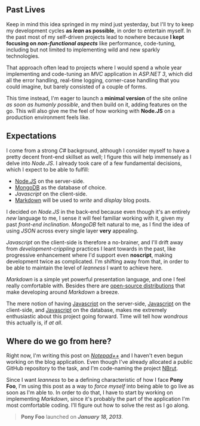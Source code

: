 ## Past Lives ##

Keep in mind this idea springed in my mind just yesterday, but I'll try to keep my development cycles **as _lean_ as possible**, in order to entertain myself. In the past most of my self-driven projects lead to nowhere because **I kept focusing on _non-functional aspects_** like performance, code-tuning, including but not limited to implementing wild and new sparkly technologies.

That approach often lead to projects where I would spend a whole year implementing and code-tuning an _MVC_ application in _ASP.NET 3_, which did all the error handling, real-time logging, corner-case handling that you could imagine, but barely consisted of a couple of forms.

This time instead, I'm eager to launch a **minimal version** of the site online _as soon as humanly possible_, and then build on it, adding features on the go. This will also give me the feel of how working with **Node.JS** on a production environment feels like.

## Expectations ##

I come from a strong _C#_ background, although I consider myself to have a pretty decent front-end skillset as well; I figure this will help immensely as I delve into _Node.JS_. I already took care of a few fundamental decisions, which I expect to be able to fulfill:

- [Node.JS](http://youtu.be/jo_B4LTHi3I "Introduction to Node.JS") on the server-side.
- [MongoDB](http://youtu.be/tFp9pZ6U0PE "Introduction to MongoDB") as the database of choice.
- _Javascript_ on the client-side.
- [Markdown](http://daringfireball.net/projects/markdown/ "Introduction to Markdown") will be used to _write_ and _display_ blog posts.

I decided on _Node.JS_ in the back-end because even though it's an entirely _new_ language to me, I sense it will feel familiar working with it, given my past _front-end inclination_. _MongoDB_ felt natural to me, as I find the idea of using _JSON_ across every single layer **very** appealing.

_Javascript_ on the client-side is therefore a no-brainer, and I'll drift away from _development-crippling_ practices I leant towards in the past, like progressive enhancement where I'd support even **noscript**, making development twice as complicated. I'm shifting away from that, in order to be able to maintain the level of _leanness_ I want to achieve here.

_Markdown_ is a simple yet powerful presentation language, and one I feel really comfortable with. Besides there are [open-source distributions](http://code.google.com/p/pagedown/ "pagedown by StackOverflow") that make developing around _Markdown_ a breeze.

The mere notion of having [Javascript](/2013/01/01/javascript-javascript-javascript "Javascript Javascript Javascript") on the server-side, [Javascript](/2013/01/01/javascript-javascript-javascript "Javascript Javascript Javascript") on the client-side, and [Javascript](/2013/01/01/javascript-javascript-javascript "Javascript Javascript Javascript") on the database, makes me extremely enthusiastic about this project going forward. Time will tell how _wondrous_ this actually is, if _at all_.

## Where do we go from here? ##

Right now, I'm writing this post on [_Notepad++_](http://notepad-plus-plus.org/ "Notepad++") and I haven't even begun working on the blog application. Even though I've already allocated a public GitHub repository to the task, and I'm code-naming the project [NBrut](https://github.com/bevacqua/ponyfoo "GitHub repository").

Since I want _leanness_ to be a defining characteristic of how I face **Pony Foo**, I'm using this post as a way to _force myself_ into being able to go live as soon as I'm able to. In order to do that, I have to start by working on implementing _Markdown_, since it's probably the part of the application I'm most comfortable coding. I'll figure out how to solve the rest as I go along.

> **Pony Foo** launched on **_January 18, 2013_**.
